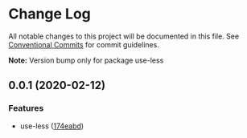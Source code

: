 # Change Log

All notable changes to this project will be documented in this file.
See [Conventional Commits](https://conventionalcommits.org) for commit guidelines.

**Note:** Version bump only for package use-less

## 0.0.1 (2020-02-12)

### Features

- use-less ([174eabd](https://github.com/VdustR/use-less/commit/174eabd))
